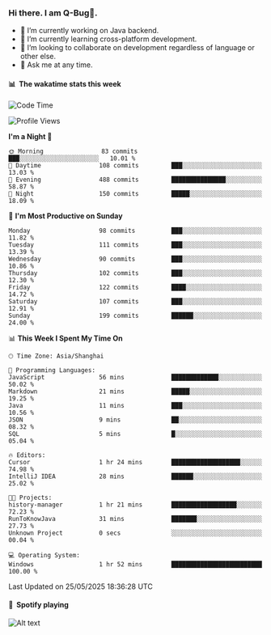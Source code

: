 ### Hi there. I am Q-Bug🐞.

- 🔭 I’m currently working on Java backend.
- 🌱 I’m currently learning cross-platform development.
- 👯 I’m looking to collaborate on development regardless of language or other else.
- 💬 Ask me at any time.

#### 📊 &nbsp;**The wakatime stats this week**  
<!--START_SECTION:waka-->
![Code Time](http://img.shields.io/badge/Code%20Time-326%20hrs%2016%20mins-blue)

![Profile Views](http://img.shields.io/badge/Profile%20Views-0-blue)

**I'm a Night 🦉** 

```text
🌞 Morning                83 commits          ███░░░░░░░░░░░░░░░░░░░░░░   10.01 % 
🌆 Daytime                108 commits         ███░░░░░░░░░░░░░░░░░░░░░░   13.03 % 
🌃 Evening                488 commits         ███████████████░░░░░░░░░░   58.87 % 
🌙 Night                  150 commits         █████░░░░░░░░░░░░░░░░░░░░   18.09 % 
```
📅 **I'm Most Productive on Sunday** 

```text
Monday                   98 commits          ███░░░░░░░░░░░░░░░░░░░░░░   11.82 % 
Tuesday                  111 commits         ███░░░░░░░░░░░░░░░░░░░░░░   13.39 % 
Wednesday                90 commits          ███░░░░░░░░░░░░░░░░░░░░░░   10.86 % 
Thursday                 102 commits         ███░░░░░░░░░░░░░░░░░░░░░░   12.30 % 
Friday                   122 commits         ████░░░░░░░░░░░░░░░░░░░░░   14.72 % 
Saturday                 107 commits         ███░░░░░░░░░░░░░░░░░░░░░░   12.91 % 
Sunday                   199 commits         ██████░░░░░░░░░░░░░░░░░░░   24.00 % 
```


📊 **This Week I Spent My Time On** 

```text
🕑︎ Time Zone: Asia/Shanghai

💬 Programming Languages: 
JavaScript               56 mins             █████████████░░░░░░░░░░░░   50.02 % 
Markdown                 21 mins             █████░░░░░░░░░░░░░░░░░░░░   19.25 % 
Java                     11 mins             ███░░░░░░░░░░░░░░░░░░░░░░   10.56 % 
JSON                     9 mins              ██░░░░░░░░░░░░░░░░░░░░░░░   08.32 % 
SQL                      5 mins              █░░░░░░░░░░░░░░░░░░░░░░░░   05.04 % 

🔥 Editors: 
Cursor                   1 hr 24 mins        ███████████████████░░░░░░   74.98 % 
IntelliJ IDEA            28 mins             ██████░░░░░░░░░░░░░░░░░░░   25.02 % 

🐱‍💻 Projects: 
history-manager          1 hr 21 mins        ██████████████████░░░░░░░   72.23 % 
RunToKnowJava            31 mins             ███████░░░░░░░░░░░░░░░░░░   27.73 % 
Unknown Project          0 secs              ░░░░░░░░░░░░░░░░░░░░░░░░░   00.04 % 

💻 Operating System: 
Windows                  1 hr 52 mins        █████████████████████████   100.00 % 
```


 Last Updated on 25/05/2025 18:36:28 UTC
<!--END_SECTION:waka-->

#### 🎵 &nbsp;**Spotify playing**  
![Alt text](https://spotify-recently-played-readme.vercel.app/api?user=e5y1o4x7kdt9kf2blu4wvmb4s&unique={true|1|on|yes})
